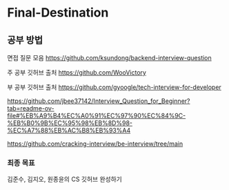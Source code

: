 # Final-Destination

## 공부 방법
면접 질문 모음 https://github.com/ksundong/backend-interview-question

주 공부 깃허브 출처 https://github.com/WooVictory

부 공부 깃허브 출처 https://github.com/gyoogle/tech-interview-for-developer

https://github.com/jbee37142/Interview_Question_for_Beginner?tab=readme-ov-file#%EB%A9%B4%EC%A0%91%EC%97%90%EC%84%9C-%EB%B0%9B%EC%95%98%EB%8D%98-%EC%A7%88%EB%AC%B8%EB%93%A4

https://github.com/cracking-interview/be-interview/tree/main

### 최종 목표
김준수, 김지오, 원종윤의 CS 깃허브 완성하기
